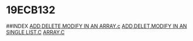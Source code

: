 # 19ECB132

##INDEX
[ADD,DELETE,MODIFY IN AN ARRAY.c](https://github.com/SatvikRushi/19ECB132/blob/main/add%20%2C%20delete%2Cmodify%20an%20element%20in%20the%20array.c)
[ADD,DELET,MODIFY IN AN SINGLE LIST.C](https://github.com/SatvikRushi/19ECB132/blob/main/add%2Celete%2Cmodify%20an%20elemnt%20in%20a%20singlr%20linked.c)
[ARRAY.C](https://github.com/SatvikRushi/19ECB132/blob/main/array.c)
